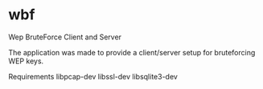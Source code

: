 wbf
===

Wep BruteForce Client and Server

The application was made to provide a client/server setup for bruteforcing WEP keys.

Requirements
libpcap-dev
libssl-dev
libsqlite3-dev



